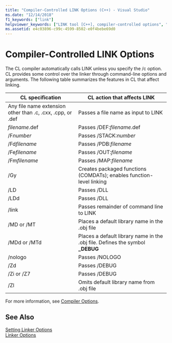 ```yaml
---
title: "Compiler-Controlled LINK Options (C++) - Visual Studio"
ms.date: "12/14/2018"
f1_keywords: ["link"]
helpviewer_keywords: ["LINK tool [C++], compiler-controlled options", "linker [C++], CL compiler control", "linking [C++], affected by CL features", "cl.exe compiler [C++], features that affect linking", "cl.exe compiler [C++], controlling linker"]
ms.assetid: e4c03896-c99c-4599-8502-e0f4bebe69d0
---
```

# Compiler-Controlled LINK Options

The CL compiler automatically calls LINK unless you specify the /c option. CL provides some control over the linker through command-line options and arguments. The following table summarizes the features in CL that affect linking.

|CL specification|CL action that affects LINK|
|----------------------|---------------------------------|
|Any file name extension other than .c, .cxx, .cpp, or .def|Passes a file name as input to LINK|
|*filename*.def|Passes /DEF:*filename*.def|
|/F*number*|Passes /STACK:*number*|
|/Fd*filename*|Passes /PDB:*filename*|
|/Fe*filename*|Passes /OUT:*filename*|
|/Fm*filename*|Passes /MAP:*filename*|
|/Gy|Creates packaged functions (COMDATs); enables function-level linking|
|/LD|Passes /DLL|
|/LDd|Passes /DLL|
|/link|Passes remainder of command line to LINK|
|/MD or /MT|Places a default library name in the .obj file|
|/MDd or /MTd|Places a default library name in the .obj file. Defines the symbol **_DEBUG**|
|/nologo|Passes /NOLOGO|
|/Zd|Passes /DEBUG|
|/Zi or /Z7|Passes /DEBUG|
|/Zl|Omits default library name from .obj file|

For more information, see [Compiler Options](compiler-options.md).

## See Also

[Setting Linker Options](linking.md)<br/>
[Linker Options](linker-options.md)